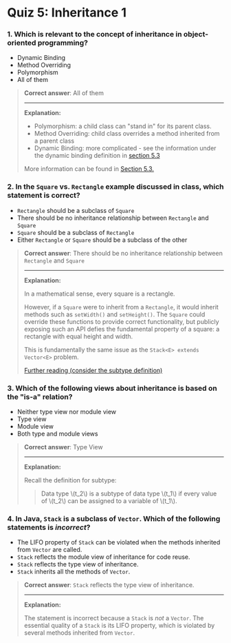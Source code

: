 # Quiz 5: Inheritance 1

### 1. Which is relevant to the concept of inheritance in object-oriented programming?

  * Dynamic Binding
  * Method Overriding
  * Polymorphism
  * All of them

> **Correct answer**: All of them
>
> ---
> 
> **Explanation:**
> 
> - Polymorphism: a child class can "stand in" for its parent class.
> - Method Overriding: child class overrides a method inherited from a parent class
> - Dynamic Binding: more complicated - see the information under the dynamic binding definition in [section 5.3](../5/5.3.md)
> 
> More information can be found in [Section 5.3.](../5/5.3.md)

### 2. In the `Square` vs. `Rectangle` example discussed in class, which statement is correct?

  - `Rectangle` should be a subclass of `Square`
  - There should be no inheritance relationship between `Rectangle` and `Square`
  - `Square` should be a subclass of `Rectangle`
  - Either `Rectangle` or `Square` should be a subclass of the other

  > **Correct answer**: There should be no inheritance relationship between `Rectangle` and `Square`
  >
  > ---
  > 
  > **Explanation:**
  > 
  > In a mathematical sense, every square is a rectangle.
  > 
  > However, if a `Square` were to inherit from a `Rectangle`, it would inherit methods such as `setWidth()` and `setHeight()`. The `Square` could override these functions to provide correct functionality, but publicly exposing such an API defies the fundamental property of a square: a rectangle with equal height and width.
  > 
  > This is fundamentally the same issue as the `Stack<E> extends Vector<E>` problem.
  > 
  > [Further reading (consider the subtype definition)](../5/5.3.md#example-square-vs-rectangle-p-123-125)

### 3. Which of the following views about inheritance is based on the "is-a" relation?

   - Neither type view nor module view
   - Type view
   - Module view
   - Both type and module views

  > **Correct answer**: Type View
  >
  > ---
  > 
  > **Explanation:**
  > 
  > Recall the definition for subtype:
  >
  > > Data type \\(t_2\\) is a subtype of data type \\(t_1\\) if every value of \\(t_2\\) can be assigned to a variable of \\(t_1\\).

### 4. In Java, `Stack` is a subclass of `Vector`. Which of the following statements is *incorrect*?

  - The LIFO property of `Stack` can be violated when the methods inherited from `Vector` are called.
  - `Stack` reflects the module view of inheritance for code reuse.
  - `Stack` reflects the type view of inheritance.
  - `Stack` inherits all the methods of `Vector`.

  > **Correct answer**: `Stack` reflects the type view of inheritance.
  >
  > ---
  > 
  > **Explanation:**
  > 
  > The statement is incorrect because a `Stack` is *not* a `Vector`. The essential quality of a `Stack` is its LIFO property, which is violated by several methods inherited from `Vector`.